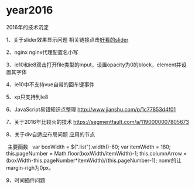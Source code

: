 # year2016
2016年的技术沉淀

1、关于slider效果显示问题
相关链接点击<a href="http://codepen.io/xianJohn/pen/zoWYZe?editors=1111">好看的slider</a>

2、nginx
nginx代理配置名小写

3、ie10和ie8双击打开file类型的input，设置opacity为0的block，element并设置其字体

4、ie10中不支持vue自带的回车键事件

5、xp只支持到ie8

6、JavaScript易错知识点整理
http://www.jianshu.com/p/1c77853d4f01

7、关于2016年比较火的技术
https://segmentfault.com/a/1190000007805673

8、关于div自适应布局问题
  应用的节点
   <div class="listItem details-content-item" v-for="item in items" v-bind:class="{'nomr': (($index+1) % pageNumber)==0 && $index>1}" v-bind:style="{marginRight: columnArrow+'px'}">
  主要函数
   var boxWidth = $(".list").width()-60;
        var itemWidth = 180;
        this.pageNumber = Math.floor(boxWidth/itemWidth)-1;
        this.columnArrow = (boxWidth-this.pageNumber*itemWidth)/(this.pageNumber-1);
  nomr的让margin-righ为0px。
  
9、时间插件问题

